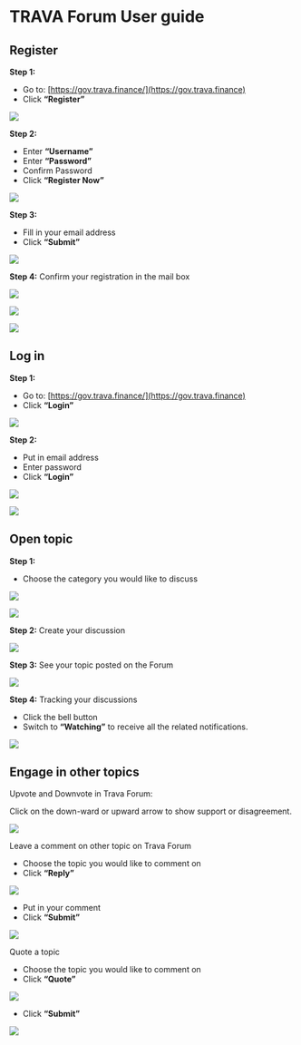 # TRAVA Forum User guide

## **Register**

**Step 1:**

* Go to: [https://gov.trava.finance/](https://gov.trava.finance)
* Click **“Register”**

![](https://lh3.googleusercontent.com/8QfawRWBSSARM3gcUFxsFH9Q9wiEj9RQBQXw2WjRbXx4HTa1O-eXxX5Lq8vzX5aZpIVYxZYy8oaOMek2SuN07n5ikEJIX7oU3Hb435IpAAg6tElb6W2WyRiCwS6b5BeUM8bu2KsE\_u\_hUpX22g)

**Step 2:**

* Enter **“Username”**
* Enter **“Password”**
* Confirm Password
* Click **“Register Now”**

![](https://lh3.googleusercontent.com/9djhXZBK6r74YYv9qUUmiVZ4GD\_fZYR3ZQCgtXsh5GJdxool5\_-VKZHuA0ks-Yq\_IrUCSADSdy9DqhJPx7scdPB02wnbKTk4xAlpZ5Up1JUphQGBpX1ejVZtlA3Fpr37oRBM0cyaHtXxvabqZw)

**Step 3:**

* Fill in your email address
* Click **“Submit”**

![](https://lh4.googleusercontent.com/cO2fMUB8XK54aXIwYj6-kR6gjekjFrCpqk46xNz\_uB4AifZbkTFx5WtgibFXYDBmAKRDQhi9jozDgckFH8WdEtlYRP73tT5LtX7Nltib61dOTxmYpxHOBj-dS8bKXBJB1GuEotzWQ4gdO0SM1w)

**Step 4:** Confirm your registration in the mail box

![](https://lh3.googleusercontent.com/llyr5EDCqzd74hFm-gEYf6QVOr0jbywr2q3zzK9ozQVxdMjkrtrtHSCG9FRX3iCreIVYQGCxU0e91leS3ec5TY-40nsldsEjgFv23eUjQRIOy\_JiMn90DVq3kEVusN2G3Ud2TxRBVrIbDYIuSA)

![](https://lh5.googleusercontent.com/xEFpfcUX-rbajCdnER1fjBQNi\_5prBLL9YfYJbtHTu9gKSB-gn6ov5wvQM71a5qi00eUQ5z3ItHYraLrG1coZmxXT4ia0TuwntQciNE33A0pLlmgLnBQxM9BOBFz5W7em4dLnK30MKbSRfxkpg)

![](https://lh3.googleusercontent.com/3ijN9v3sHIOCzS-wNGK8bIgJHsnfoXANOuXo8e7gpLS6M4dogXAUMVXF3k6bADKRwuSaa5vPGRGFLrEFHcqs9K8r6hvAX57WrWErTCdxkLSaBV4M9yOMYKsJh1uePrBXSaVGInfRrnTolmNSTQ)

## **Log in**

**Step 1:**

* Go to: [https://gov.trava.finance/](https://gov.trava.finance)
* Click **“Login”**

![](https://lh6.googleusercontent.com/\_VKCupeWVxTSUFP7qcdldiM\_dpozoNcC1UY1zENtOEkAQYveKRtFckIp9b4GL7SEF6kV5m9UP6eH7wRThW39wLMvVq\_KDqjSgnQUnPjHtt\_ihJtvf2j9ZDHdSR6RTbKuQuDHy9JBWvqw7n6KyA)

**Step 2:**

* Put in email address
* Enter password
* Click **“Login”**

![](https://lh6.googleusercontent.com/MtxeVMU1GFvL3UdIgh\_9gBP-QkX\_DIRHQKVBrtzCwM4NiGAgmndZiVenv3sR5EJlMMwsKMScS8Rn\_GkAfcXdoQvM3YUsKraQZXYdEWZf7JV4gksOUrpHRQK-KXSYPLRxKFd8\_MlceCITcOFe-Q)

![](https://lh3.googleusercontent.com/ur29JvYA72I1YehWIZHmTXudYC1lNJ8P0psNoMkd6xPt\_FNzHnABbbWGkgWoTSEyoNpEfp76nSxDgKRmkEzEZQxoXT1YYDzwH1mj6U9g3qUGbEWpu72Rp7doQz5BtIWBrjsT7fM9nCa7zNdaPg)

## **Open topic**

**Step 1:**

* Choose the category you would like to discuss

![](https://lh4.googleusercontent.com/iOr\_H06ZP\_IwrExJblHRiFwlb5e8AzaVPRKQQrLBtZPitlO0HMMaUhjM00JhySiEbWoKetWO2v1koIeUYWdYYNWKQ6e0\_1gw1NdWEWveXc3F4riHnHlIIq9uguZDTntvyunZlxeX8-j6\_xrjWQ)

![](https://lh4.googleusercontent.com/HB30j6fK4l1Rpzi1F0O9x4mF4ibkJ6EhcHJP-AbF01FmhgQ2PuwAX80YMYf60Z804e06Y4suqFVk3hnblFFUoXltdeDkcTyDhsIRGgQx7hr87nTiqA1Jc\_r6FylJK0\_JV1Ztt6UkxijEHknvqQ)

**Step 2:** Create your discussion

![](https://lh6.googleusercontent.com/\_ZMhVu8BMZbAAjM\_Q4ebYN1Q022k-Cq7eVXfjYUd98UPP5YDkaRt7GrRu3P2I\_yfLX-KaxucWUVBAwkyNW6u9sA99ciHtYl\_RcXJTP0uga\_gBPtTHdE6pw2SUIXvabahqp3ik9uwqeNBscbA8g)

**Step 3:** See your topic posted on the Forum

![](https://lh4.googleusercontent.com/mbQUCXlfuasn2Dan2luN99WzQSP\_XJ031DNEDIXY0\_O0oQYngcBuJuWkHE6oQa2uAJMx1FSA4SbS3\_uJ4qidjFywQTAnevWEj-l\_yRGAsQNTg1OIJrP7gJgA52hxJ7JfrnH2ZYX5ELPNtoxOTA)

**Step 4:** Tracking your discussions

* Click the bell button
* Switch to **“Watching”** to receive all the related notifications.

![](https://lh4.googleusercontent.com/gqvguaZp0njmLl0YE6urN1XoUhrhVtWGZpj74HTlxVcG8RoF9\_BmJjDX-EzH-XoDXl5UxiqISAufukD9Vi732e3cKaW8D7g11XnWqu6deuge27cvz3gONmyoJzfKgmEjqIWYzfXIh1T5ArskNQ)

## **Engage in other topics**

Upvote and Downvote in Trava Forum:

Click on the down-ward or upward arrow to show support or disagreement.

![](https://lh5.googleusercontent.com/wSVN6poX8ZCXZnTmaD2WiOiDRy0JFmsSyyMEJX\_5rv777HzVm4DOvsuVqhVENZuaS8JIlvW7kKF29mR3W290DHKSUcCjfLmp3Vxbng32B693e2O-CYHhPn6iTirVh-iT9Q\_qzqDxYsfI2zYnJQ)

Leave a comment on other topic on Trava Forum

* Choose the topic you would like to comment on
* Click **“Reply”**

![](https://lh5.googleusercontent.com/-cAiqmta55np8zZAHtFXCBuHBCYoJV534PaQvoRQ7ZXZMrBYF5p9oNk5qXZkaVEwFtuSaAByJQ3A5aqyBceUZBg-jU4jOdzbr7\_uN2kk\_FWAZ16f\_3d\_ve5iH69img3\_Tygva2x2V-YX67dt8A)

* Put in your comment
* Click **“Submit”**

![](https://lh3.googleusercontent.com/eRfKfm0v7\_TwT5k-RBhuQCBP8IBJ3UBFBfZdyvre7WKBeZ57hjpkW9os\_SdWC8hmgHUhVfPe9snkz5H7mXudFMpnhsSB3mDwRL\_M6D2BfvQv8BvUQ4onuB6vWPnXyJ3hcntbelCH6l4ycCFsow)

Quote a topic

* Choose the topic you would like to comment on
* Click **“Quote”**

![](https://lh6.googleusercontent.com/eNx17jpns8SfZcTCv9lxsbj5AaAL4tLPdal7gZZDtV9Zp3cm2tZanBMdaC1bu-qW\_RKDA0\_QQk8I0zYziofRymrhA\_bjNdc2u92oGxthMRHjh653F--PeI7qQNoxV8Ch2xBIUSmxtbZ\_yHrrLQ)

* Click **“Submit”**

![](https://lh4.googleusercontent.com/wk1tW5p1pbOldhmHoStSWUK32ZrmE1BFN6Rkq0kdUJe-Zuul9kMBrr9\_7pcKDAAAo65EjTqY0LpKvHHbf\_J\_bFaZRDob6b-bK4UnNPunZbrQE7MlSn6ZDb-oBPApVN4TZfHKwcqzurm-8Kkbcw)

